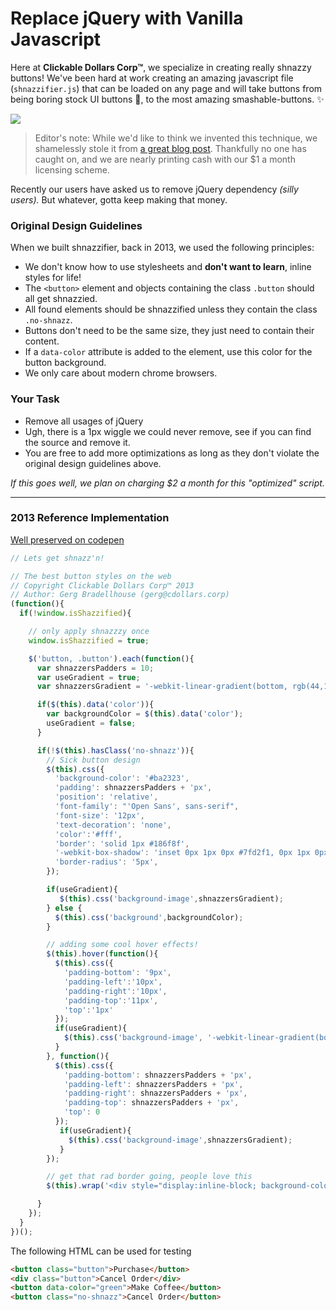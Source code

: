 # Replace jQuery with Vanilla Javascript

Here at **Clickable Dollars Corp™**, we specialize in creating really shnazzy buttons! We've been hard at work creating an amazing javascript file (`shnazzifier.js`) that can be loaded on any page and will take buttons from being boring stock UI buttons 🤮, to the most amazing smashable-buttons. ✨

![](https://dl.dropboxusercontent.com/s%2Fkchlboc2jhzioo7%2Fp00pv5fig.png)

> Editor's note: While we'd like to think we invented this technique, we shamelessly stole it from [a great blog post](https://tympanus.net/codrops/2012/01/11/css-buttons-with-pseudo-elements/#). Thankfully no one has caught on, and we are nearly printing cash with our $1 a month licensing scheme.

Recently our users have asked us to remove jQuery dependency _(silly users)._ But whatever, gotta keep making that money.

### Original Design Guidelines
When we built shnazzifier, back in 2013, we used the following principles:

* We don't know how to use stylesheets and **don't want to learn**, inline styles for life!
* The `<button>` element and objects containing the class `.button` should all get shnazzied.
* All found elements should be shnazzified unless they contain the class `.no-shnazz`.
* Buttons don't need to be the same size, they just need to contain their content.
* If a `data-color` attribute is added to the element, use this color for the button background.
* We only care about modern chrome browsers.

### Your Task

* Remove all usages of jQuery
* Ugh, there is a 1px wiggle we could never remove, see if you can find the source and remove it.
* You are free to add more optimizations as long as they don't violate the original design guidelines above.

_If this goes well, we plan on charging $2 a month for this "optimized" script._

---

### 2013 Reference Implementation

[Well preserved on codepen](https://codepen.io/banderson623/pen/MXWLEP)

```js
// Lets get shnazz'n!

// The best button styles on the web
// Copyright Clickable Dollars Corp™ 2013
// Author: Gerg Bradellhouse (gerg@cdollars.corp)
(function(){
  if(!window.isShazzified){

    // only apply shnazzzy once
    window.isShazzified = true;

    $('button, .button').each(function(){
      var shnazzersPadders = 10;
      var useGradient = true;
      var shnazzersGradient = '-webkit-linear-gradient(bottom, rgb(44,160,202) 0%, rgb(62,184,229) 100%)';

      if($(this).data('color')){
        var backgroundColor = $(this).data('color');
        useGradient = false;
      }

      if(!$(this).hasClass('no-shnazz')){
        // Sick button design
        $(this).css({
          'background-color': '#ba2323',
          'padding': shnazzersPadders + 'px',
          'position': 'relative',
          'font-family': "'Open Sans', sans-serif",
          'font-size': '12px',
          'text-decoration': 'none',
          'color':'#fff',
          'border': 'solid 1px #186f8f',
          '-webkit-box-shadow': 'inset 0px 1px 0px #7fd2f1, 0px 1px 0px #fff',
          'border-radius': '5px',
        });

        if(useGradient){
           $(this).css('background-image',shnazzersGradient);
        } else {
          $(this).css('background',backgroundColor);
        }

        // adding some cool hover effects!
        $(this).hover(function(){
          $(this).css({
            'padding-bottom': '9px',
            'padding-left':'10px',
            'padding-right':'10px',
            'padding-top':'11px',
            'top':'1px'
          });
          if(useGradient){
            $(this).css('background-image', '-webkit-linear-gradient(bottom, rgb(62,184,229) 0%, rgb(44,160,202) 100%)');
          }
        }, function(){
          $(this).css({
            'padding-bottom': shnazzersPadders + 'px',
            'padding-left': shnazzersPadders + 'px',
            'padding-right': shnazzersPadders + 'px',
            'padding-top': shnazzersPadders + 'px',
            'top': 0
          });
           if(useGradient){
             $(this).css('background-image',shnazzersGradient);
           }
        });

        // get that rad border going, people love this
        $(this).wrap('<div style="display:inline-block; background-color:#ccd0d5; margin: 0; ;z-index:-1; padding: 8px; border-radius: 5px;-webkit-box-shadow: inset 0px 1px 1px #909193, 0px 1px 0px #fff;"></div>');

      }
    });
  }
})();
```

The following HTML can be used for testing

```html
<button class="button">Purchase</button>
<div class="button">Cancel Order</div>
<button data-color="green">Make Coffee</button>
<button class="no-shnazz">Cancel Order</button>
```
